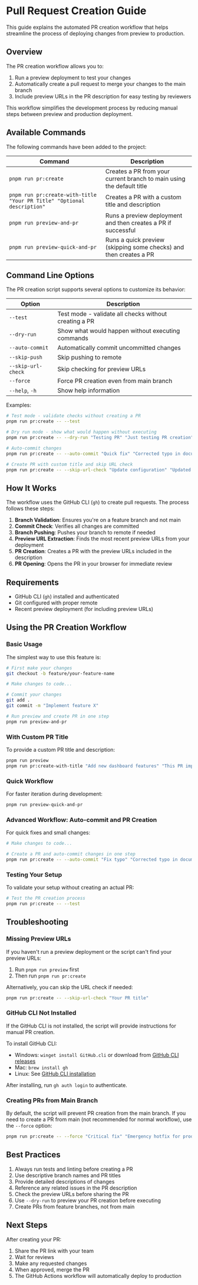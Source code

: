# Pull Request Creation Guide

This guide explains the automated PR creation workflow that helps streamline the process of deploying changes from preview to production.

## Overview

The PR creation workflow allows you to:

1. Run a preview deployment to test your changes
2. Automatically create a pull request to merge your changes to the main branch
3. Include preview URLs in the PR description for easy testing by reviewers

This workflow simplifies the development process by reducing manual steps between preview and production deployment.

## Available Commands

The following commands have been added to the project:

| Command | Description |
|---------|-------------|
| `pnpm run pr:create` | Creates a PR from your current branch to main using the default title |
| `pnpm run pr:create-with-title "Your PR Title" "Optional description"` | Creates a PR with a custom title and description |
| `pnpm run preview-and-pr` | Runs a preview deployment and then creates a PR if successful |
| `pnpm run preview-quick-and-pr` | Runs a quick preview (skipping some checks) and then creates a PR |

## Command Line Options

The PR creation script supports several options to customize its behavior:

| Option | Description |
|--------|-------------|
| `--test` | Test mode - validate all checks without creating a PR |
| `--dry-run` | Show what would happen without executing commands |
| `--auto-commit` | Automatically commit uncommitted changes |
| `--skip-push` | Skip pushing to remote |
| `--skip-url-check` | Skip checking for preview URLs |
| `--force` | Force PR creation even from main branch |
| `--help`, `-h` | Show help information |

Examples:
```bash
# Test mode - validate checks without creating a PR
pnpm run pr:create -- --test

# Dry run mode - show what would happen without executing
pnpm run pr:create -- --dry-run "Testing PR" "Just testing PR creation"

# Auto-commit changes
pnpm run pr:create -- --auto-commit "Quick fix" "Corrected typo in documentation"

# Create PR with custom title and skip URL check
pnpm run pr:create -- --skip-url-check "Update configuration" "Updated config files"
```

## How It Works

The workflow uses the GitHub CLI (`gh`) to create pull requests. The process follows these steps:

1. **Branch Validation**: Ensures you're on a feature branch and not main
2. **Commit Check**: Verifies all changes are committed
3. **Branch Pushing**: Pushes your branch to remote if needed
4. **Preview URL Extraction**: Finds the most recent preview URLs from your deployment
5. **PR Creation**: Creates a PR with the preview URLs included in the description
6. **PR Opening**: Opens the PR in your browser for immediate review

## Requirements

- GitHub CLI (`gh`) installed and authenticated
- Git configured with proper remote
- Recent preview deployment (for including preview URLs)

## Using the PR Creation Workflow

### Basic Usage

The simplest way to use this feature is:

```bash
# First make your changes
git checkout -b feature/your-feature-name

# Make changes to code...

# Commit your changes
git add .
git commit -m "Implement feature X"

# Run preview and create PR in one step
pnpm run preview-and-pr
```

### With Custom PR Title

To provide a custom PR title and description:

```bash
pnpm run preview
pnpm run pr:create-with-title "Add new dashboard features" "This PR implements the new analytics dashboard"
```

### Quick Workflow

For faster iteration during development:

```bash
pnpm run preview-quick-and-pr
```

### Advanced Workflow: Auto-commit and PR Creation

For quick fixes and small changes:

```bash
# Make changes to code...

# Create a PR and auto-commit changes in one step
pnpm run pr:create -- --auto-commit "Fix typo" "Corrected typo in documentation"
```

### Testing Your Setup

To validate your setup without creating an actual PR:

```bash
# Test the PR creation process
pnpm run pr:create -- --test
```

## Troubleshooting

### Missing Preview URLs

If you haven't run a preview deployment or the script can't find your preview URLs:

1. Run `pnpm run preview` first
2. Then run `pnpm run pr:create`

Alternatively, you can skip the URL check if needed:
```bash
pnpm run pr:create -- --skip-url-check "Your PR title"
```

### GitHub CLI Not Installed

If the GitHub CLI is not installed, the script will provide instructions for manual PR creation.

To install GitHub CLI:
- Windows: `winget install GitHub.cli` or download from [GitHub CLI releases](https://github.com/cli/cli/releases)
- Mac: `brew install gh`
- Linux: See [GitHub CLI installation](https://github.com/cli/cli/blob/trunk/docs/install_linux.md)

After installing, run `gh auth login` to authenticate.

### Creating PRs from Main Branch

By default, the script will prevent PR creation from the main branch. If you need to create a PR from main (not recommended for normal workflow), use the `--force` option:

```bash
pnpm run pr:create -- --force "Critical fix" "Emergency hotfix for production issue"
```

## Best Practices

1. Always run tests and linting before creating a PR
2. Use descriptive branch names and PR titles
3. Provide detailed descriptions of changes
4. Reference any related issues in the PR description
5. Check the preview URLs before sharing the PR
6. Use `--dry-run` to preview your PR creation before executing
7. Create PRs from feature branches, not from main

## Next Steps

After creating your PR:
1. Share the PR link with your team
2. Wait for reviews
3. Make any requested changes
4. When approved, merge the PR
5. The GitHub Actions workflow will automatically deploy to production 